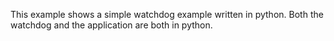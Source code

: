 This example shows a simple watchdog example written in python.
Both the watchdog and the application are both in python.
